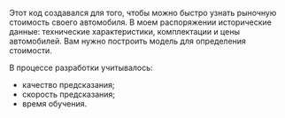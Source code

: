 Этот код создавался для того, чтобы можно быстро узнать рыночную стоимость своего автомобиля. В моем распоряжении исторические данные: технические характеристики, комплектации и цены автомобилей. Вам нужно построить модель для определения стоимости. 

В процессе разработки учитывалось:
- качество предсказания;
- скорость предсказания;
- время обучения.
